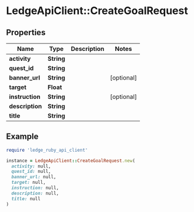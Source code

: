 # LedgeApiClient::CreateGoalRequest

## Properties

| Name | Type | Description | Notes |
| ---- | ---- | ----------- | ----- |
| **activity** | **String** |  |  |
| **quest_id** | **String** |  |  |
| **banner_url** | **String** |  | [optional] |
| **target** | **Float** |  |  |
| **instruction** | **String** |  | [optional] |
| **description** | **String** |  |  |
| **title** | **String** |  |  |

## Example

```ruby
require 'ledge_ruby_api_client'

instance = LedgeApiClient::CreateGoalRequest.new(
  activity: null,
  quest_id: null,
  banner_url: null,
  target: null,
  instruction: null,
  description: null,
  title: null
)
```

